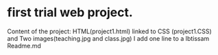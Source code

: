 # first trial web project. 
Content of the project: HTML(project1.html) linked to CSS (project1.CSS)
and Two images(teaching.jpg and class.jpg)
I add one line to a Ibtissam Readme.md
